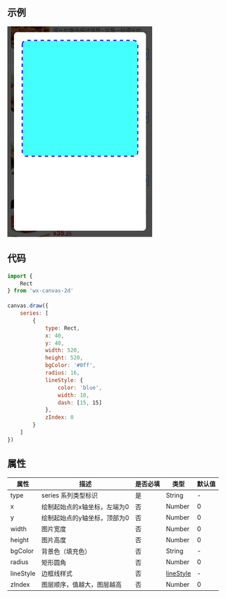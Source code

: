 ## 示例
![](../images/screenshot_1605710094252.png)

## 代码
```js
import {
    Rect
} from 'wx-canvas-2d'

canvas.draw({
    series: [
        {
            type: Rect,
            x: 40,
            y: 40,
            width: 520,
            height: 520,
            bgColor: '#0ff',
            radius: 16,
            lineStyle: {
                color: 'blue',
                width: 10,
                dash: [15, 15]
            },
            zIndex: 0
        }
    ]
})
```

## 属性
| 属性 | 描述 | 是否必填 | 类型 | 默认值|
| --- | --- | --- | --- | --- |
| type | series 系列类型标识 | 是 | String | - |
| x | 绘制起始点的x轴坐标，左端为0 | 否 | Number | 0 |
| y | 绘制起始点的y轴坐标，顶部为0 | 否 | Number | 0 |
| width | 图片宽度 | 否 | Number | 0 |
| height| 图片高度 | 否 | Number | 0 |
| bgColor | 背景色（填充色） | 否 | String | - |
| radius | 矩形圆角 | 否 | Number | 0 |
| lineStyle | 边框线样式 | 否 | [lineStyle](../common/lineStyle.md) | - |
| zIndex | 图层顺序，值越大，图层越高 | 否 | Number | 0 |
